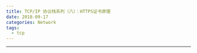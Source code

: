 ```yaml
---
title: TCP/IP 协议栈系列（八）：HTTPS证书原理
date: 2018-09-17 
categories: Network
tags:
  - tcp
---
```

----------------------------------